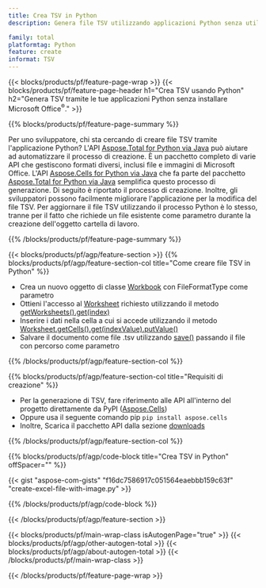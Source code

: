 ```yaml
---
title: Crea TSV in Python
description: Genera file TSV utilizzando applicazioni Python senza utilizzare Microsoft Office. 

family: total
platformtag: Python
feature: create
informat: TSV
---
```

{{< blocks/products/pf/feature-page-wrap >}}
{{< blocks/products/pf/feature-page-header h1="Crea TSV usando Python" h2="Genera TSV tramite le tue applicazioni Python senza installare Microsoft Office<sup>&reg;</sup>." >}}

{{% blocks/products/pf/feature-page-summary %}}

Per uno sviluppatore, chi sta cercando di creare file TSV tramite l'applicazione Python? L'API [Aspose.Total for Python via Java](https://products.aspose.com/total/python-java/) può aiutare ad automatizzare il processo di creazione. È un pacchetto completo di varie API che gestiscono formati diversi, inclusi file e immagini di Microsoft Office. L'API [Aspose.Cells for Python via Java](https://products.aspose.com/cells/python-java/) che fa parte del pacchetto [Aspose.Total for Python via Java](https://products.aspose.com/total/python-java/) semplifica questo processo di generazione. Di seguito è riportato il processo di creazione. Inoltre, gli sviluppatori possono facilmente migliorare l'applicazione per la modifica del file TSV. Per aggiornare il file TSV utilizzando il processo Python è lo stesso, tranne per il fatto che richiede un file esistente come parametro durante la creazione dell'oggetto cartella di lavoro.

{{% /blocks/products/pf/feature-page-summary %}}

{{< blocks/products/pf/agp/feature-section >}}
{{% blocks/products/pf/agp/feature-section-col title="Come creare file TSV in Python" %}}

- Crea un nuovo oggetto di classe [Workbook](https://reference.aspose.com/cells/python/asposecells.api/Workbook) con FileFormatType come parametro
- Ottieni l'accesso al [Worksheet](https://reference.aspose.com/cells/python/asposecells.api/Worksheet) richiesto utilizzando il metodo [getWorksheets().get(index)](https://reference.aspose.com/cells/python/asposecells.api/workbook#Worksheets)
- Inserire i dati nella cella a cui si accede utilizzando il metodo [Worksheet.getCells().get(indexValue).putValue()](https://reference.aspose.com/cells/python/asposecells.api/worksheet#Cells)
- Salvare il documento come file .tsv utilizzando [save()](https://reference.aspose.com/cells/python/asposecells.api/workbook#save(java.lang.String)) passando il file con percorso come parametro

{{% /blocks/products/pf/agp/feature-section-col %}}

{{% blocks/products/pf/agp/feature-section-col title="Requisiti di creazione" %}}

- Per la generazione di TSV, fare riferimento alle API all'interno del progetto direttamente da PyPI ([Aspose.Cells](https://pypi.org/project/aspose-cells/))
- Oppure usa il seguente comando pip ```pip install aspose.cells``` 
- Inoltre, Scarica il pacchetto API dalla sezione [downloads](https://releases.aspose.com/cells/python-java) 

{{% /blocks/products/pf/agp/feature-section-col %}}

{{% blocks/products/pf/agp/code-block title="Crea TSV in Python" offSpacer="" %}}

{{< gist "aspose-com-gists" "f16dc7586917c051564eaebbb159c63f" "create-excel-file-with-image.py" >}}

{{% /blocks/products/pf/agp/code-block %}}

{{< /blocks/products/pf/agp/feature-section >}}

{{< blocks/products/pf/main-wrap-class isAutogenPage="true" >}}
{{< blocks/products/pf/agp/other-autogen-total >}}
{{< blocks/products/pf/agp/about-autogen-total >}}
{{< /blocks/products/pf/main-wrap-class >}}

{{< /blocks/products/pf/feature-page-wrap >}}